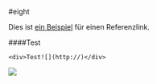 #eight

Dies ist [ein Beispiel][id] für einen Referenzlink.


####Test

	<div>Test![](http://)</div>
	
![](http://www.pflegewiki.de/images/3/35/Information_icon.svg)

[id]: http://www.google.de "Title optional"